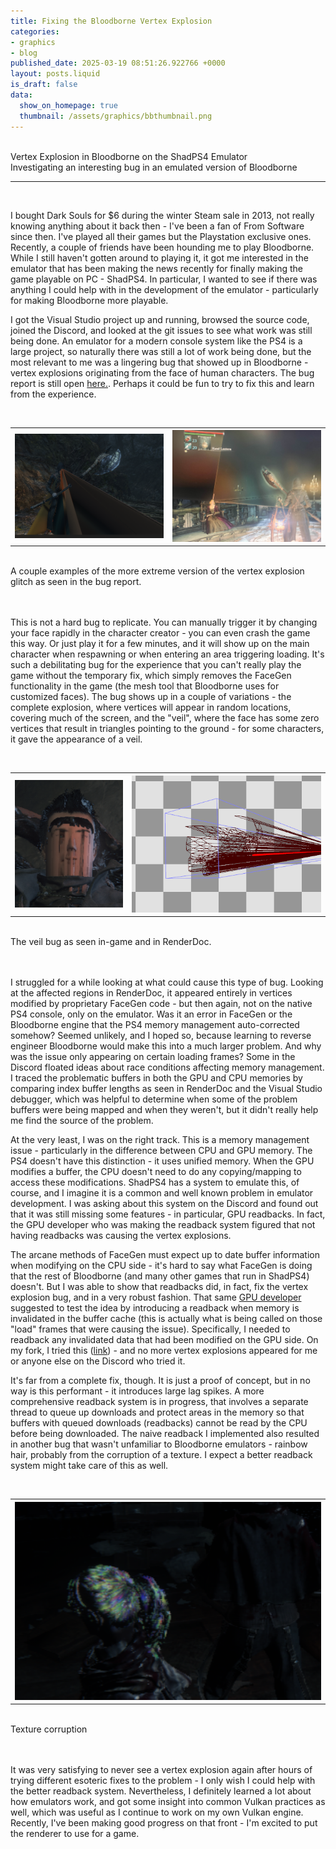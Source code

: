 ```yaml
---
title: Fixing the Bloodborne Vertex Explosion
categories:
- graphics
- blog
published_date: 2025-03-19 08:51:26.922766 +0000
layout: posts.liquid
is_draft: false
data:
  show_on_homepage: true
  thumbnail: /assets/graphics/bbthumbnail.png
---
```

<div class = "blog-post">
<br>
<div class = "title">
Vertex Explosion in Bloodborne on the ShadPS4 Emulator
</div>

<div class = "page-summary">
Investigating an interesting bug in an emulated version of Bloodborne
</div>
<hr>
<br>

I bought Dark Souls for $6 during the winter Steam sale in 2013, not really knowing anything about it back then - I've been a fan of From Software since then. I've played all their games but the Playstation exclusive ones. Recently, a couple of friends have been hounding me to play Bloodborne. While I still haven't gotten around to playing it, it got me interested in the emulator that has been making the news recently for finally making the game playable on PC - ShadPS4. In particular, I wanted to see if there was anything I could help with in the development of the emulator - particularly for making Bloodborne more playable. 

I got the Visual Studio project up and running, browsed the source code, joined the Discord, and looked at the git issues to see what work was still being done. An emulator for a modern console system like the PS4 is a large project, so naturally there was still a lot of work being done, but the most relevant to me was a lingering bug that showed up in Bloodborne - vertex explosions originating from the face of human characters. The bug report is still open <a href = https://github.com/shadps4-emu/shadPS4/issues/1232> here.</a>. Perhaps it could be fun to try to fix this and learn from the experience. 

<div class = "bg-div">
<br>
<table class = "image-table">
<tr>
<th><img src="/assets/graphics/bbfacegen1.png"></th>
<th><img src="/assets/graphics/bbfacegen2.jpg"></th>
</tr>
</table>
<br>
A couple examples of the more extreme version of the vertex explosion glitch as seen in the bug report.
<br>
<br>
</div>
<br>

This is not a hard bug to replicate. You can manually trigger it by changing your face rapidly in the character creator - you can even crash the game this way. Or just play it for a few minutes, and it will show up on the main character when respawning or when entering an area triggering loading. It's such a debilitating bug for the experience that you can't really play the game without the temporary fix, which simply removes the FaceGen functionality in the game (the mesh tool that Bloodborne uses for customized faces). The bug shows up in a couple of variations - the complete explosion, where vertices will appear in random locations, covering much of the screen, and the "veil", where the face has some zero vertices that result in triangles pointing to the ground - for some characters, it gave the appearance of a veil. 

<div class = "bg-div">
<br>
<table class = "image-table">
<tr>
<th><img src="/assets/graphics/bbfaceexplosion.png"></th>
<th><img src="/assets/graphics/rdoc.png"></th>
</tr>
</table>
<br>
The veil bug as seen in-game and in RenderDoc.
<br>
<br>
</div>
<br>

I struggled for a while looking at what could cause this type of bug. Looking at the affected regions in RenderDoc, it appeared entirely in vertices modified by proprietary FaceGen code - but then again, not on the native PS4 console, only on the emulator. Was it an error in FaceGen or the Bloodborne engine that the PS4 memory management auto-corrected somehow? Seemed unlikely, and I hoped so, because learning to reverse engineer Bloodborne would make this into a much larger problem. And why was the issue only appearing on certain loading frames? Some in the Discord floated ideas about race conditions affecting memory management. I traced the problematic buffers in both the GPU and CPU memories by comparing index buffer lengths as seen in RenderDoc and the Visual Studio debugger, which was helpful to determine when some of the problem buffers were being mapped and when they weren't, but it didn't really help me find the source of the problem. 

At the very least, I was on the right track. This is a memory management issue - particularly in the difference between CPU and GPU memory. The PS4 doesn't have this distinction - it uses unified memory. When the GPU modifies a buffer, the CPU doesn't need to do any copying/mapping to access these modifications. ShadPS4 has a system to emulate this, of course, and I imagine it is a common and well known problem in emulator development. I was asking about this system on the Discord and found out that it was still missing some features - in particular, GPU readbacks. In fact, the GPU developer who was making the readback system figured that not having readbacks was causing the vertex explosions. 

The arcane methods of FaceGen must expect up to date buffer information when modifying on the CPU side - it's hard to say what FaceGen is doing that the rest of Bloodborne (and many other games that run in ShadPS4) doesn't. But I was able to show that readbacks did, in fact, fix the vertex explosion bug, and in a very robust fashion. That same <a href = https://github.com/raphaelthegreat>GPU developer</a> suggested to test the idea by introducing a readback when memory is invalidated in the buffer cache (this is actually what is being called on those "load" frames that were causing the issue). Specifically, I needed to readback any invalidated data that had been modified on the GPU side. On my fork, I tried this (<a href = https://github.com/blazecus/shadPS4/commit/364e04b8464dc3cfe05b427fcbcfc1695bb122c2>link</a>) - and no more vertex explosions appeared for me or anyone else on the Discord who tried it. 

It's far from a complete fix, though. It is just a proof of concept, but in no way is this performant - it introduces large lag spikes. A more comprehensive readback system is in progress, that involves a separate thread to queue up downloads and protect areas in the memory so that buffers with queued downloads (readbacks) cannot be read by the CPU before being downloaded. The naive readback I implemented also resulted in another bug that wasn't unfamiliar to Bloodborne emulators - rainbow hair, probably from the corruption of a texture. I expect a better readback system might take care of this as well.  

<div class = "bg-div">
<br>
<table class = "image-table">
<tr>
<th><img src="/assets/graphics/rainbowhair.png"></th>
</tr>
</table>
<br>
Texture corruption
<br>
<br>
</div>
<br>

It was very satisfying to never see a vertex explosion again after hours of trying different esoteric fixes to the problem - I only wish I could help with the better readback system. Nevertheless, I definitely learned a lot about how emulators work, and got some insight into common Vulkan practices as well, which was useful as I continue to work on my own Vulkan engine. Recently, I've been making good progress on that front - I'm excited to put the renderer to use for a game. 

</div>